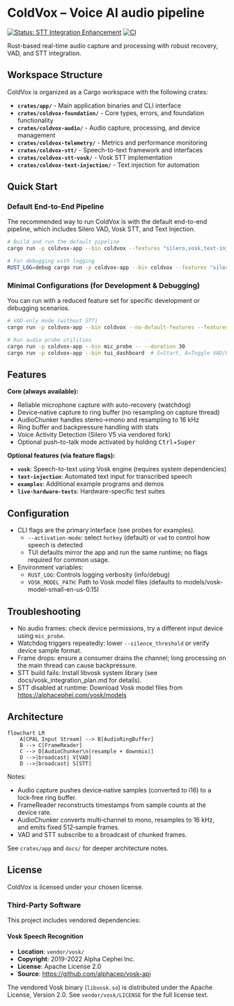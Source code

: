 # ColdVox – Voice AI audio pipeline

[![Status: STT Integration Enhancement](https://img.shields.io/badge/Status-STT%20Integration%20Enhancement-blue)](docs/PROJECT_STATUS.md)
[![CI](https://github.com/YOUR_USERNAME/ColdVox/workflows/CI/badge.svg)](https://github.com/YOUR_USERNAME/ColdVox/actions)

Rust-based real-time audio capture and processing with robust recovery, VAD, and STT integration.

## Workspace Structure

ColdVox is organized as a Cargo workspace with the following crates:

- **`crates/app/`** - Main application binaries and CLI interface
- **`crates/coldvox-foundation/`** - Core types, errors, and foundation functionality
- **`crates/coldvox-audio/`** - Audio capture, processing, and device management
- **`crates/coldvox-telemetry/`** - Metrics and performance monitoring
- **`crates/coldvox-stt/`** - Speech-to-text framework and interfaces
- **`crates/coldvox-stt-vosk/`** - Vosk STT implementation
- **`crates/coldvox-text-injection/`** - Text injection for automation

## Quick Start

### Default End-to-End Pipeline

The recommended way to run ColdVox is with the default end-to-end pipeline, which includes Silero VAD, Vosk STT, and Text Injection.

```bash
# Build and run the default pipeline
cargo run -p coldvox-app --bin coldvox --features "silero,vosk,text-injection"

# For debugging with logging
RUST_LOG=debug cargo run -p coldvox-app --bin coldvox --features "silero,vosk,text-injection"
```

### Minimal Configurations (for Development & Debugging)

You can run with a reduced feature set for specific development or debugging scenarios.

```bash
# VAD-only mode (without STT)
cargo run -p coldvox-app --bin coldvox --no-default-features --features "silero,text-injection"

# Run audio probe utilities
cargo run -p coldvox-app --bin mic_probe -- --duration 30
cargo run -p coldvox-app --bin tui_dashboard  # S=Start, A=Toggle VAD/PTT, R=Reset, Q=Quit
```

## Features

**Core (always available):**
- Reliable microphone capture with auto-recovery (watchdog)
- Device‑native capture to ring buffer (no resampling on capture thread)
- AudioChunker handles stereo→mono and resampling to 16 kHz
- Ring buffer and backpressure handling with stats
- Voice Activity Detection (Silero V5 via vendored fork)
- Optional push-to-talk mode activated by holding <kbd>Ctrl</kbd>+<kbd>Super</kbd>

**Optional features (via feature flags):**
- **`vosk`**: Speech-to-text using Vosk engine (requires system dependencies)
- **`text-injection`**: Automated text input for transcribed speech
- **`examples`**: Additional example programs and demos
- **`live-hardware-tests`**: Hardware-specific test suites

## Configuration

- CLI flags are the primary interface (see probes for examples).
  - `--activation-mode`: select `hotkey` (default) or `vad` to control how speech is detected
  - TUI defaults mirror the app and run the same runtime; no flags required for common usage.
- Environment variables:
  - `RUST_LOG`: Controls logging verbosity (info/debug)
  - `VOSK_MODEL_PATH`: Path to Vosk model files (defaults to models/vosk-model-small-en-us-0.15)

## Troubleshooting

- No audio frames: check device permissions, try a different input device using `mic_probe`.
- Watchdog triggers repeatedly: lower `--silence_threshold` or verify device sample format.
- Frame drops: ensure a consumer drains the channel; long processing on the main thread can cause backpressure.
- STT build fails: Install libvosk system library (see docs/vosk_integration_plan.md for details).
- STT disabled at runtime: Download Vosk model files from https://alphacephei.com/vosk/models

## Architecture

```mermaid
flowchart LR
    A[CPAL Input Stream] --> B[AudioRingBuffer]
    B --> C[FrameReader]
    C --> D[AudioChunker\n(resample + downmix)]
    D -->|broadcast| V[VAD]
    D -->|broadcast| S[STT]
```

Notes:
- Audio capture pushes device‑native samples (converted to i16) to a lock‑free ring buffer.
- FrameReader reconstructs timestamps from sample counts at the device rate.
- AudioChunker converts multi‑channel to mono, resamples to 16 kHz, and emits fixed 512‑sample frames.
- VAD and STT subscribe to a broadcast of chunked frames.

See `crates/app` and `docs/` for deeper architecture notes.

## License

ColdVox is licensed under your chosen license.

### Third-Party Software

This project includes vendored dependencies:

#### Vosk Speech Recognition
- **Location**: `vendor/vosk/`
- **Copyright**: 2019-2022 Alpha Cephei Inc.
- **License**: Apache License 2.0
- **Source**: https://github.com/alphacep/vosk-api

The vendored Vosk binary (`libvosk.so`) is distributed under the Apache License, Version 2.0.
See `vendor/vosk/LICENSE` for the full license text.
